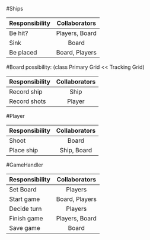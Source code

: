 #Ships

| Responsibility       | Collaborators |
|----------------------|:-------------:|
| Be hit?              | Players, Board|
| Sink                 | Board         |
| Be placed            | Board, Players|

#Board
possibility: (class Primary Grid << Tracking Grid)

| Responsibility       | Collaborators |
|----------------------|:-------------:|
| Record ship          | Ship          |
| Record shots         | Player        |

#Player

| Responsibility       | Collaborators |
|----------------------|:-------------:|
| Shoot                | Board         |
| Place ship           | Ship, Board   |

#GameHandler

| Responsibility       | Collaborators |
|----------------------|:-------------:|
| Set Board            | Players	   |
| Start game           | Board, Players|
| Decide turn          | Players       |
| Finish game          | Players, Board|
| Save game            | Board         |

